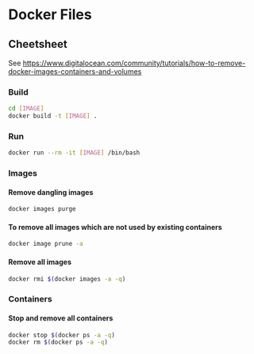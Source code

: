 # Docker Files

## Cheetsheet
See https://www.digitalocean.com/community/tutorials/how-to-remove-docker-images-containers-and-volumes

### Build
```sh
cd [IMAGE]
docker build -t [IMAGE] .
```

### Run
```sh
docker run --rm -it [IMAGE] /bin/bash
```

### Images
#### Remove dangling images
```sh
docker images purge
```

#### To remove all images which are not used by existing containers
```sh
docker image prune -a
```

#### Remove all images
```sh
docker rmi $(docker images -a -q)
```

### Containers
#### Stop and remove all containers
```sh
docker stop $(docker ps -a -q)
docker rm $(docker ps -a -q)
```

